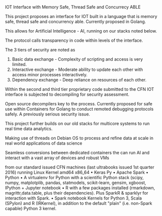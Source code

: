 IOT Interface with Memory Safe, Thread Safe and Concurrecy ABLE

This project proposes an interface for IOT built in a language that is memory safe, thread safe and concurrency able. Currently proposed in Golang.

This allows for Artificial Intelligence - AI, running on our stacks noted below. 

The protocol calls transparency in code within levels of the interface. 

The 3 tiers of security are noted as

1. Basic data exchange - Complexity of scripting and access is very limited.
2. Interactive exchange - Moderate ability to update each other with access minor processes interactively.
3. Dependency exchange - Deep reliance on resources of each other.

Within the second and third tier proprietary code submitted to the CFN IOT interface is subjected to decompiling for security assessment. 

Open source decompilers key to the process. Currently proposed for safe use within Containers for Golang to conduct remoted debugging protocols safely. A previously serious security issue.

This project further builds on our old stacks for multicore systems to run real time data analytics.

Making use of threads on Debian OS to process and refine data at scale in real world applications of data science

Seamless conversions between dedicated containers the can run AI and interact with a vast array of devices and robust VMs

from our standard issued CFN machines (last ultrabooks issued 1st quarter 2016) running Linux Kernel amd64 x86_64
    • Keras Py
    • Apache Spark
    • Python
    • A virtualenv for Python with a scientific Python stack (scipy, numpy, matplotplib, pandas, statmodels, scikit-learn, gensim, xgboost, IPython + Jupyter notebook
    • R with a few packages installed (rmarkdown, magrittr,data.table, plus their dependencies). Plus SparkR & sparklyr for interaction with Spark.
    • Spark notebook Kernels for Python 3, Scala (SPylon) and R (IRKernel), in addition to the default "plain" (i.e. non-Spark capable) Python 3 kernel.
    
    
